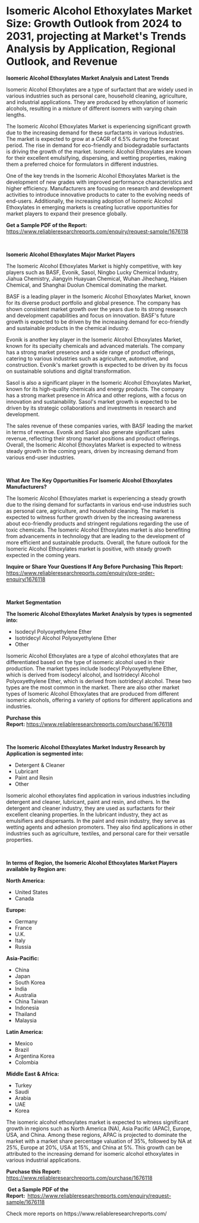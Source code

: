 <p><h1>Isomeric Alcohol Ethoxylates Market Size: Growth Outlook from 2024 to 2031, projecting at Market's Trends Analysis by Application, Regional Outlook, and Revenue</h1></p><p><strong>Isomeric Alcohol Ethoxylates Market Analysis and Latest Trends</strong></p>
<p><p>Isomeric Alcohol Ethoxylates are a type of surfactant that are widely used in various industries such as personal care, household cleaning, agriculture, and industrial applications. They are produced by ethoxylation of isomeric alcohols, resulting in a mixture of different isomers with varying chain lengths.</p><p>The Isomeric Alcohol Ethoxylates Market is experiencing significant growth due to the increasing demand for these surfactants in various industries. The market is expected to grow at a CAGR of 6.5% during the forecast period. The rise in demand for eco-friendly and biodegradable surfactants is driving the growth of the market. Isomeric Alcohol Ethoxylates are known for their excellent emulsifying, dispersing, and wetting properties, making them a preferred choice for formulators in different industries.</p><p>One of the key trends in the Isomeric Alcohol Ethoxylates Market is the development of new grades with improved performance characteristics and higher efficiency. Manufacturers are focusing on research and development activities to introduce innovative products to cater to the evolving needs of end-users. Additionally, the increasing adoption of Isomeric Alcohol Ethoxylates in emerging markets is creating lucrative opportunities for market players to expand their presence globally.</p></p>
<p><strong>Get a Sample PDF of the Report:&nbsp;</strong> <a href="https://www.reliableresearchreports.com/enquiry/request-sample/1676118">https://www.reliableresearchreports.com/enquiry/request-sample/1676118</a></p>
<p>&nbsp;</p>
<p><strong>Isomeric Alcohol Ethoxylates Major Market Players</strong></p>
<p><p>The Isomeric Alcohol Ethoxylates Market is highly competitive, with key players such as BASF, Evonik, Sasol, Ningbo Lucky Chemical Industry, Jiahua Chemistry, Jiangyin Huayuan Chemical, Wuhan Jihechang, Haisen Chemical, and Shanghai Duolun Chemical dominating the market. </p><p>BASF is a leading player in the Isomeric Alcohol Ethoxylates Market, known for its diverse product portfolio and global presence. The company has shown consistent market growth over the years due to its strong research and development capabilities and focus on innovation. BASF's future growth is expected to be driven by the increasing demand for eco-friendly and sustainable products in the chemical industry.</p><p>Evonik is another key player in the Isomeric Alcohol Ethoxylates Market, known for its specialty chemicals and advanced materials. The company has a strong market presence and a wide range of product offerings, catering to various industries such as agriculture, automotive, and construction. Evonik's market growth is expected to be driven by its focus on sustainable solutions and digital transformation.</p><p>Sasol is also a significant player in the Isomeric Alcohol Ethoxylates Market, known for its high-quality chemicals and energy products. The company has a strong market presence in Africa and other regions, with a focus on innovation and sustainability. Sasol's market growth is expected to be driven by its strategic collaborations and investments in research and development.</p><p>The sales revenue of these companies varies, with BASF leading the market in terms of revenue. Evonik and Sasol also generate significant sales revenue, reflecting their strong market positions and product offerings. Overall, the Isomeric Alcohol Ethoxylates Market is expected to witness steady growth in the coming years, driven by increasing demand from various end-user industries.</p></p>
<p>&nbsp;</p>
<p><strong>What Are The Key Opportunities For Isomeric Alcohol Ethoxylates Manufacturers?</strong></p>
<p><p>The Isomeric Alcohol Ethoxylates market is experiencing a steady growth due to the rising demand for surfactants in various end-use industries such as personal care, agriculture, and household cleaning. The market is expected to witness further growth driven by the increasing awareness about eco-friendly products and stringent regulations regarding the use of toxic chemicals. The Isomeric Alcohol Ethoxylates market is also benefiting from advancements in technology that are leading to the development of more efficient and sustainable products. Overall, the future outlook for the Isomeric Alcohol Ethoxylates market is positive, with steady growth expected in the coming years.</p></p>
<p><strong>Inquire or Share Your Questions If Any Before Purchasing This Report:</strong> <a href="https://www.reliableresearchreports.com/enquiry/pre-order-enquiry/1676118">https://www.reliableresearchreports.com/enquiry/pre-order-enquiry/1676118</a></p>
<p>&nbsp;</p>
<p><strong>Market Segmentation</strong></p>
<p><strong>The Isomeric Alcohol Ethoxylates Market Analysis by types is segmented into:</strong></p>
<p><ul><li>Isodecyl Polyoxyethylene Ether</li><li>Isotridecyl Alcohol Polyoxyethylene Ether</li><li>Other</li></ul></p>
<p><p>Isomeric Alcohol Ethoxylates are a type of alcohol ethoxylates that are differentiated based on the type of isomeric alcohol used in their production. The market types include Isodecyl Polyoxyethylene Ether, which is derived from isodecyl alcohol, and Isotridecyl Alcohol Polyoxyethylene Ether, which is derived from isotridecyl alcohol. These two types are the most common in the market. There are also other market types of Isomeric Alcohol Ethoxylates that are produced from different isomeric alcohols, offering a variety of options for different applications and industries.</p></p>
<p><strong>Purchase this Report:&nbsp;</strong><a href="https://www.reliableresearchreports.com/purchase/1676118">https://www.reliableresearchreports.com/purchase/1676118</a></p>
<p>&nbsp;</p>
<p><strong>The Isomeric Alcohol Ethoxylates Market Industry Research by Application is segmented into:</strong></p>
<p><ul><li>Detergent & Cleaner</li><li>Lubricant</li><li>Paint and Resin</li><li>Other</li></ul></p>
<p><p>Isomeric alcohol ethoxylates find application in various industries including detergent and cleaner, lubricant, paint and resin, and others. In the detergent and cleaner industry, they are used as surfactants for their excellent cleaning properties. In the lubricant industry, they act as emulsifiers and dispersants. In the paint and resin industry, they serve as wetting agents and adhesion promoters. They also find applications in other industries such as agriculture, textiles, and personal care for their versatile properties.</p></p>
<p>&nbsp;</p>
<p><strong>In terms of Region, the Isomeric Alcohol Ethoxylates Market Players available by Region are:</strong></p>
<p>
    <p> <strong> North America: </strong>
        <ul>
            <li>United States</li>
            <li>Canada</li>
        </ul>
        </p> 
    <p> <strong> Europe: </strong>
        <ul>
            <li>Germany</li>
            <li>France</li>
            <li>U.K.</li>
            <li>Italy</li>
            <li>Russia</li>
        </ul>
        </p> 
    <p> <strong> Asia-Pacific: </strong>
        <ul>
            <li>China</li>
            <li>Japan</li>
            <li>South Korea</li>
            <li>India</li>
            <li>Australia</li>
            <li>China Taiwan</li>
            <li>Indonesia</li>
            <li>Thailand</li>
            <li>Malaysia</li>
        </ul>
        </p> 
    <p> <strong> Latin America: </strong>
        <ul>
            <li>Mexico</li>
            <li>Brazil</li>
            <li>Argentina Korea</li>
            <li>Colombia</li>
        </ul>
        </p> 
    <p> <strong> Middle East & Africa: </strong>
        <ul>
            <li>Turkey</li>
            <li>Saudi</li>
            <li>Arabia</li>
            <li>UAE</li>
            <li>Korea</li>
        </ul>
    </p>
    </p>
<p><p>The isomeric alcohol ethoxylates market is expected to witness significant growth in regions such as North America (NA), Asia Pacific (APAC), Europe, USA, and China. Among these regions, APAC is projected to dominate the market with a market share percentage valuation of 35%, followed by NA at 25%, Europe at 20%, USA at 15%, and China at 5%. This growth can be attributed to the increasing demand for isomeric alcohol ethoxylates in various industrial applications.</p></p>
<p><strong>Purchase this Report: </strong><a href="https://www.reliableresearchreports.com/purchase/1676118">https://www.reliableresearchreports.com/purchase/1676118</a></p>
<p>&nbsp;<strong>Get a Sample PDF of the Report:&nbsp;&nbsp;</strong><a href="https://www.reliableresearchreports.com/enquiry/request-sample/1676118">https://www.reliableresearchreports.com/enquiry/request-sample/1676118</a></p>
<p><strong></strong></p>
<p>Check more reports on https://www.reliableresearchreports.com/</p>